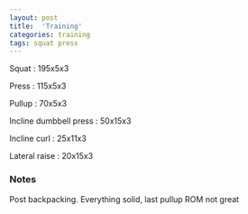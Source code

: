 ```yaml
---
layout: post
title:  'Training'
categories: training
tags: squat press
---
```


Squat : 195x5x3

Press  : 115x5x3

Pullup  : 70x5x3

Incline dumbbell press : 50x15x3

Incline curl  :  25x11x3

Lateral raise : 20x15x3

### Notes

Post backpacking. Everything solid, last pullup ROM not great
